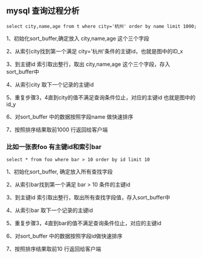 
## mysql 查询过程分析

`select city,name,age from t where city='杭州' order by name limit 1000;`

1、初始化sort_buffer,确定放入 city,name,age 这个三个字段

2、从索引city找到第一个满足 city='杭州'条件的主键id，也就是图中的ID_x

3、到主键id 索引取出整行，取出 city,name,age 这个三个字段，存入sort_buffer中

4、从索引city 取下一个记录的主键id

5、重复步骤3，4直到city的值不满足查询条件位止，对应的主键id 也就是图中的id_y

6、对sort_buffer 中的数据按照字段name 做快速排序

7、按照排序结果取前1000 行返回给客户端


### 比如一张表foo 有主键id和索引bar 
`select * from foo where bar > 10 order by id limit 10`

1、初始化sort_buffer, 确定放入所有查找字段

2、从索引bar找到第一个满足 bar > 10 条件的主键id

3、到主键id 索引取出整行，取出所有查找字段值，存入sort_buffer中

4、从索引bar 取下一个记录的主键id

5、重复步骤3，4直到bar的值不满足查询条件位止，对应的主键id

6、对sort_buffer 中的数据按照字段id做快速排序

7、按照排序结果取前10 行返回给客户端